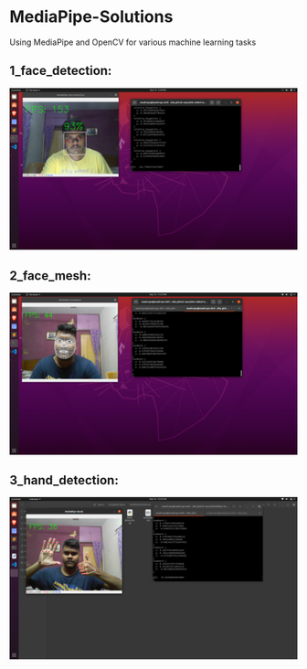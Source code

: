 # MediaPipe-Solutions
Using MediaPipe and OpenCV for various machine learning tasks

## 1_face_detection:
![](images/face_detection.png)

## 2_face_mesh:
![](images/face_mesh.png)

## 3_hand_detection:
![](images/hand_detection.png)

